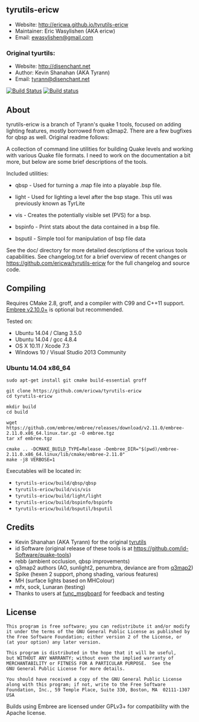 ## tyrutils-ericw
 - Website:         http://ericwa.github.io/tyrutils-ericw
 - Maintainer:      Eric Wasylishen (AKA ericw)
 - Email:           ewasylishen@gmail.com

### Original tyurtils:

 - Website: http://disenchant.net
 - Author:  Kevin Shanahan (AKA Tyrann)
 - Email:   tyrann@disenchant.net

[![Build Status](https://travis-ci.org/ericwa/tyrutils-ericw.svg?branch=master)](https://travis-ci.org/ericwa/tyrutils-ericw)
[![Build status](https://ci.appveyor.com/api/projects/status/7lpdcy7l3e840u70?svg=true)](https://ci.appveyor.com/project/EricWasylishen/tyrutils-ericw)

## About

tyrutils-ericw is a branch of Tyrann's quake 1 tools, focused on
adding lighting features, mostly borrowed from q3map2. There are a few
bugfixes for qbsp as well. Original readme follows:

A collection of command line utilities for building Quake levels and working
with various Quake file formats. I need to work on the documentation a bit
more, but below are some brief descriptions of the tools.

Included utilities:

 - qbsp    - Used for turning a .map file into a playable .bsp file.

 - light   - Used for lighting a level after the bsp stage. This util was previously known as TyrLite

 - vis     - Creates the potentially visible set (PVS) for a bsp.

 - bspinfo - Print stats about the data contained in a bsp file.

 - bsputil - Simple tool for manipulation of bsp file data

See the doc/ directory for more detailed descriptions of the various
tools capabilities.  See changelog.txt for a brief overview of recent
changes or https://github.com/ericwa/tyrutils-ericw for the full changelog and
source code.

## Compiling

Requires CMake 2.8, groff, and a compiler with C99 and C++11 support.  
[Embree v2.10.0+](http://embree.github.io/) is optional but recommended.

Tested on:
 - Ubuntu 14.04 / Clang 3.5.0
 - Ubuntu 14.04 / gcc 4.8.4
 - OS X 10.11 / Xcode 7.3
 - Windows 10 / Visual Studio 2013 Community

### Ubuntu 14.04 x86_64

```
sudo apt-get install git cmake build-essential groff

git clone https://github.com/ericwa/tyrutils-ericw
cd tyrutils-ericw

mkdir build
cd build

wget https://github.com/embree/embree/releases/download/v2.11.0/embree-2.11.0.x86_64.linux.tar.gz -O embree.tgz
tar xf embree.tgz

cmake .. -DCMAKE_BUILD_TYPE=Release -Dembree_DIR="$(pwd)/embree-2.11.0.x86_64.linux/lib/cmake/embree-2.11.0"
make -j8 VERBOSE=1
```

Executables will be located in:

 - `tyrutils-ericw/build/qbsp/qbsp`
 - `tyrutils-ericw/build/vis/vis`
 - `tyrutils-ericw/build/light/light`
 - `tyrutils-ericw/build/bspinfo/bspinfo`
 - `tyrutils-ericw/build/bsputil/bsputil`

## Credits

- Kevin Shanahan (AKA Tyrann) for the original [tyrutils](http://disenchant.net/utils)
- id Software (original release of these tools is at https://github.com/id-Software/quake-tools) 
- rebb (ambient occlusion, qbsp improvements)
- q3map2 authors (AO, sunlight2, penumbra, deviance are from [q3map2](https://github.com/TTimo/GtkRadiant/tree/master/tools/quake3/q3map2))
- Spike (hexen 2 support, phong shading, various features)
- MH (surface lights based on MHColour)
- mfx, sock, Lunaran (testing)
- Thanks to users at [func_msgboard](http://www.celephais.net/board/forum.php) for feedback and testing

## License

    This program is free software; you can redistribute it and/or modify
    it under the terms of the GNU General Public License as published by
    the Free Software Foundation; either version 2 of the License, or
    (at your option) any later version.

    This program is distributed in the hope that it will be useful,
    but WITHOUT ANY WARRANTY; without even the implied warranty of
    MERCHANTABILITY or FITNESS FOR A PARTICULAR PURPOSE.  See the
    GNU General Public License for more details.

    You should have received a copy of the GNU General Public License
    along with this program; if not, write to the Free Software
    Foundation, Inc., 59 Temple Place, Suite 330, Boston, MA  02111-1307  USA

Builds using Embree are licensed under GPLv3+ for compatibility with the
Apache license.
